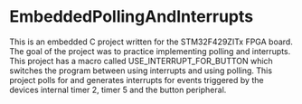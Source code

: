 # EmbeddedPollingAndInterrupts
This is an embedded C project written for the STM32F429ZITx FPGA board. The goal of the project was to practice implementing polling and interrupts.
This project has a macro called USE_INTERRUPT_FOR_BUTTON which switches the program between using interrupts and using polling. 
This project polls for and generates interrupts for events triggered by the devices internal timer 2, timer 5 and the button peripheral. 
